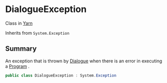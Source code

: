 # DialogueException

Class in [Yarn](./)

Inherits from `System.Exception`

## Summary

An exception that is thrown by [Dialogue](yarn.dialogue/) when there is an error in executing a [Program](yarn.program/) .

```csharp
public class DialogueException : System.Exception
```
